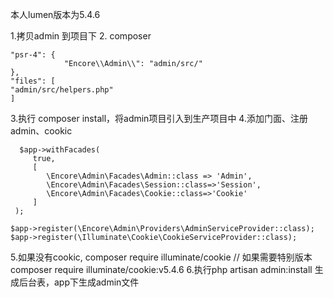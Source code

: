 本人lumen版本为5.4.6

1.拷贝admin 到项目下
2. composer
```
"psr-4": {
    		"Encore\\Admin\\": "admin/src/"
},
"files": [
"admin/src/helpers.php"
]
```
3.执行 composer install，将admin项目引入到生产项目中
4.添加门面、注册admin、cookic
```
  $app->withFacades(
     true,
     [
        \Encore\Admin\Facades\Admin::class => 'Admin',
        \Encore\Admin\Facades\Session::class=>'Session',
        \Encore\Admin\Facades\Cookie::class=>'Cookie'
     ]
 );

$app->register(\Encore\Admin\Providers\AdminServiceProvider::class);
$app->register(\Illuminate\Cookie\CookieServiceProvider::class);
```
5.如果没有cookic, composer require illuminate/cookie  // 如果需要特别版本   composer require illuminate/cookie:v5.4.6
6.执行php artisan admin:install   生成后台表，app下生成admin文件

